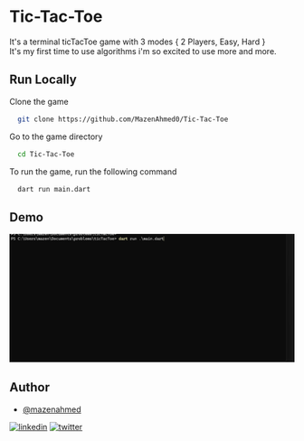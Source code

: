 # Tic-Tac-Toe
It's a terminal ticTacToe game with 3 modes { 2 Players, Easy, Hard }
<br>
It's my first time to use algorithms i'm so excited to use more and more.

## Run Locally

Clone the game

```bash
  git clone https://github.com/MazenAhmed0/Tic-Tac-Toe
```
Go to the game directory

```bash
  cd Tic-Tac-Toe
```
To run the game, run the following command

```bash
  dart run main.dart
```

## Demo

![Tic Tac Toe Demo](Demo/demo.gif)

## Author

- [@mazenahmed](https://www.github.com/MazenAhmed0)

[![linkedin](https://img.shields.io/badge/linkedin-0A66C2?style=for-the-badge&logo=linkedin&logoColor=white)](https://www.linkedin.com/in/mazen-ahmed-974956249/)
[![twitter](https://img.shields.io/badge/twitter-000000?style=for-the-badge&logo=x)](https://x.com/MazenAhm3d)
